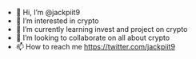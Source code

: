 - 👋 Hi, I’m @jackpiit9
- 👀 I’m interested in crypto
- 🌱 I’m currently learning invest and project on crypto
- 💞️ I’m looking to collaborate on all about crypto
- 📫 How to reach me https://twitter.com/jackpiit9

<!---
jackpiit9/jackpiit9 is a ✨ special ✨ repository because its `README.md` (this file) appears on your GitHub profile.
You can click the Preview link to take a look at your changes.
--->
